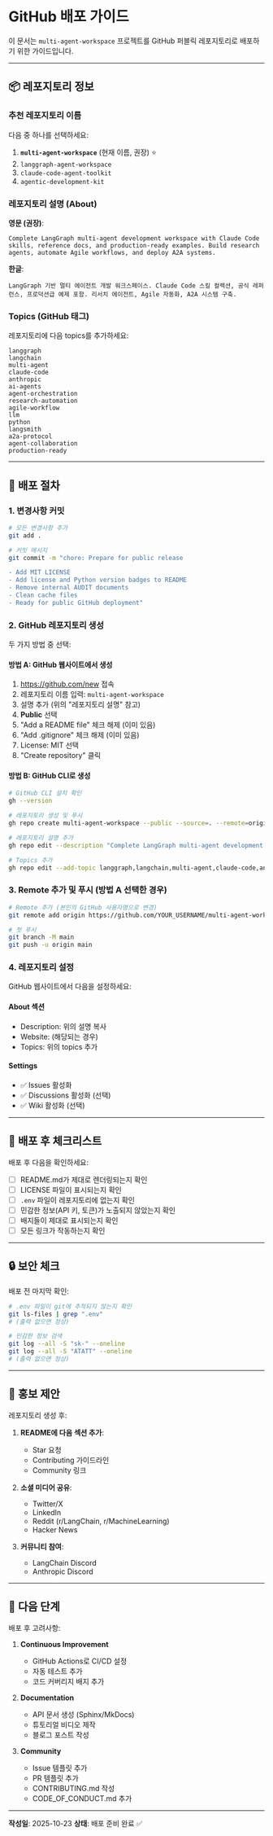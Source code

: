 # GitHub 배포 가이드

이 문서는 `multi-agent-workspace` 프로젝트를 GitHub 퍼블릭 레포지토리로 배포하기 위한 가이드입니다.

---

## 📦 레포지토리 정보

### 추천 레포지토리 이름

다음 중 하나를 선택하세요:

1. **`multi-agent-workspace`** (현재 이름, 권장) ⭐
2. `langgraph-agent-workspace`
3. `claude-code-agent-toolkit`
4. `agentic-development-kit`

### 레포지토리 설명 (About)

**영문 (권장)**:
```
Complete LangGraph multi-agent development workspace with Claude Code skills, reference docs, and production-ready examples. Build research agents, automate Agile workflows, and deploy A2A systems.
```

**한글**:
```
LangGraph 기반 멀티 에이전트 개발 워크스페이스. Claude Code 스킬 컬렉션, 공식 레퍼런스, 프로덕션급 예제 포함. 리서치 에이전트, Agile 자동화, A2A 시스템 구축.
```

### Topics (GitHub 태그)

레포지토리에 다음 topics를 추가하세요:

```
langgraph
langchain
multi-agent
claude-code
anthropic
ai-agents
agent-orchestration
research-automation
agile-workflow
llm
python
langsmith
a2a-protocol
agent-collaboration
production-ready
```

---

## 🚀 배포 절차

### 1. 변경사항 커밋

```bash
# 모든 변경사항 추가
git add .

# 커밋 메시지
git commit -m "chore: Prepare for public release

- Add MIT LICENSE
- Add license and Python version badges to README
- Remove internal AUDIT documents
- Clean cache files
- Ready for public GitHub deployment"
```

### 2. GitHub 레포지토리 생성

두 가지 방법 중 선택:

#### 방법 A: GitHub 웹사이트에서 생성

1. https://github.com/new 접속
2. 레포지토리 이름 입력: `multi-agent-workspace`
3. 설명 추가 (위의 "레포지토리 설명" 참고)
4. **Public** 선택
5. "Add a README file" 체크 해제 (이미 있음)
6. "Add .gitignore" 체크 해제 (이미 있음)
7. License: MIT 선택
8. "Create repository" 클릭

#### 방법 B: GitHub CLI로 생성

```bash
# GitHub CLI 설치 확인
gh --version

# 레포지토리 생성 및 푸시
gh repo create multi-agent-workspace --public --source=. --remote=origin --push

# 레포지토리 설명 추가
gh repo edit --description "Complete LangGraph multi-agent development workspace with Claude Code skills, reference docs, and production-ready examples"

# Topics 추가
gh repo edit --add-topic langgraph,langchain,multi-agent,claude-code,anthropic,ai-agents
```

### 3. Remote 추가 및 푸시 (방법 A 선택한 경우)

```bash
# Remote 추가 (본인의 GitHub 사용자명으로 변경)
git remote add origin https://github.com/YOUR_USERNAME/multi-agent-workspace.git

# 첫 푸시
git branch -M main
git push -u origin main
```

### 4. 레포지토리 설정

GitHub 웹사이트에서 다음을 설정하세요:

#### About 섹션
- Description: 위의 설명 복사
- Website: (해당되는 경우)
- Topics: 위의 topics 추가

#### Settings
- ✅ Issues 활성화
- ✅ Discussions 활성화 (선택)
- ✅ Wiki 활성화 (선택)

---

## 📝 배포 후 체크리스트

배포 후 다음을 확인하세요:

- [ ] README.md가 제대로 렌더링되는지 확인
- [ ] LICENSE 파일이 표시되는지 확인
- [ ] `.env` 파일이 레포지토리에 없는지 확인
- [ ] 민감한 정보(API 키, 토큰)가 노출되지 않았는지 확인
- [ ] 배지들이 제대로 표시되는지 확인
- [ ] 모든 링크가 작동하는지 확인

---

## 🔒 보안 체크

배포 전 마지막 확인:

```bash
# .env 파일이 git에 추적되지 않는지 확인
git ls-files | grep ".env"
# (출력 없으면 정상)

# 민감한 정보 검색
git log --all -S "sk-" --oneline
git log --all -S "ATATT" --oneline
# (출력 없으면 정상)
```

---

## 📢 홍보 제안

레포지토리 생성 후:

1. **README에 다음 섹션 추가**:
   - Star 요청
   - Contributing 가이드라인
   - Community 링크

2. **소셜 미디어 공유**:
   - Twitter/X
   - LinkedIn
   - Reddit (r/LangChain, r/MachineLearning)
   - Hacker News

3. **커뮤니티 참여**:
   - LangChain Discord
   - Anthropic Discord

---

## 🎯 다음 단계

배포 후 고려사항:

1. **Continuous Improvement**
   - GitHub Actions로 CI/CD 설정
   - 자동 테스트 추가
   - 코드 커버리지 배지 추가

2. **Documentation**
   - API 문서 생성 (Sphinx/MkDocs)
   - 튜토리얼 비디오 제작
   - 블로그 포스트 작성

3. **Community**
   - Issue 템플릿 추가
   - PR 템플릿 추가
   - CONTRIBUTING.md 작성
   - CODE_OF_CONDUCT.md 추가

---

**작성일**: 2025-10-23
**상태**: 배포 준비 완료 ✅
